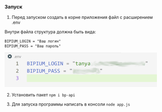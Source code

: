 ### Запуск

1. Перед запуском создать в корне приложения файл с расширением .env 

Внутри файла структура должна быть вида:
```
BIPIUM_LOGIN = "Ваш логин"
BIPIUM_PASS = "Ваш пароль"
```

![Picture](/example.png "Пример")

2. Установить пакет ```npm i bp-api```

3. Для запуска программы написать в консоли  ```node app.js```